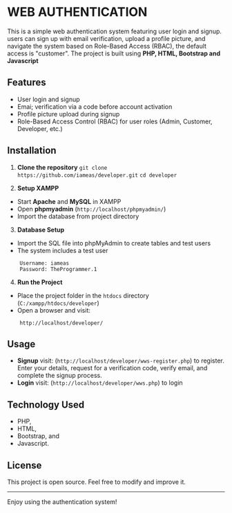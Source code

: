 # WEB AUTHENTICATION

This is a simple web authentication system featuring user login and signup. users can sign up with email verification, upload a profile picture, and navigate the system based on Role-Based Access (RBAC), the default access is "customer". The project is built using **PHP, HTML, Bootstrap and Javascript**

## Features

- User login and signup
- Emai; verification via a code before account activation
- Profile picture upload during signup
- Role-Based Access Control (RBAC) for user roles (Admin, Customer, Developer, etc.)

## Installation

1. **Clone the repository**
   `git clone https://github.com/iameas/developer.git`
   `cd developer`

2. **Setup XAMPP**

- Start **Apache** and **MySQL** in XAMPP
- Open **phpmyadmin** (`http://localhost/phpmyadmin/`)
- Import the database from project directory

3. **Database Setup**

- Import the SQL file into phpMyAdmin to create tables and test users
- The system includes a test user

```
    Username: iameas
    Password: TheProgrammer.1
```

4. **Run the Project**

- Place the project folder in the `htdocs` directory (`C:/xampp/htdocs/developer`)
- Open a browser and visit:

```
    http://localhost/developer/
```

## Usage

- **Signup** visit: (`http://localhost/developer/wws-register.php`) to register. Enter your details, request for a verification code, verify email, and complete the signup process.
- **Login** visit: (`http://localhost/developer/wws.php`) to login

## Technology Used

- PHP,
- HTML,
- Bootstrap, and
- Javascript.

## License

This project is open source. Feel free to modify and improve it.

---

Enjoy using the authentication system!

